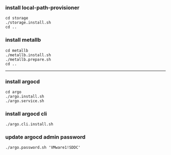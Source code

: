 ### install local-path-provisioner
```
cd storage
./storage.install.sh
cd ..
```

### install metallb
```
cd metallb
./metallb.install.sh
./metallb.prepare.sh
cd ..
``` 

---
### install argocd
```
cd argo
./argo.install.sh
./argo.service.sh
```

### install argocd cli
```
./argo.cli.install.sh
```

### update argocd admin password
```
./argo.password.sh 'VMware1!SDDC'
```
